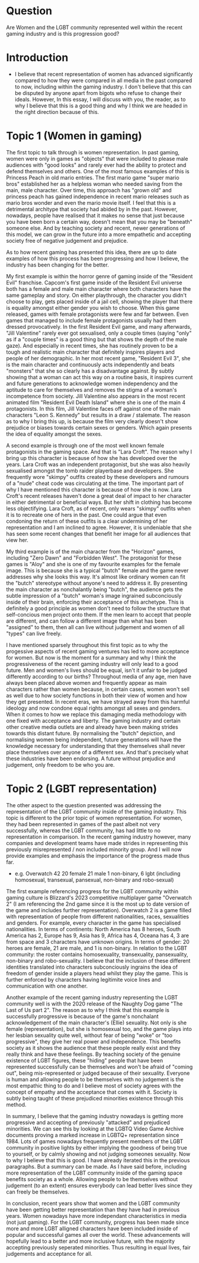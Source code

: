 # Question
Are Women and the LGBT community represented well within the recent gaming industry and is this progression good?

# Introduction
- I believe that recent representation of women has advanced significantly compared to how they were compared in all media in the past compared to now, including within the gaming industry. I don't believe that this can be disputed by anyone apart from bigots who refuse to change their ideals. However, In this essay, I will discuss with you, the reader, as to why I believe that this is a good thing and why I think we are headed in the right direction because of this.

# Topic 1 (Women in gaming)
The first topic to talk through is women representation. In past gaming, women were only in games as "objects" that were included to please male audiences with "good looks" and rarely ever had the ability to protect and defend themselves and others. One of the most famous examples of this is Princess Peach in old mario entries. The first mario game "super mario bros" established her as a helpless woman who needed saving from the main, male character. Over time, this approach has "grown old" and princess peach has gained independence in recent mario releases such as mario bros wonder and even the mario movie itself. I feel that this is a detrimental architype that society had abided by in the past. However, nowadays, people have realised that it makes no sense that just because you have been born a certain way, doesn't mean that you may be "beneath" someone else. And by teaching society and recent, newer generations of this model, we can grow in the future into a more empathetic and accepting society free of negative judgement and prejudice.

As to how recent gaming has presented this idea, there are up to date examples of how this process has been progressing and how I believe, the industry has been changing for the better.

My first example is within the horror genre of gaming inside of the "Resident Evil" franchise. Capcom's first game inside of the Resident Evil universe both has a female and male main character where both characters have the same gameplay and story. On either playthrough, the character you didn't choose to play, gets placed inside of a jail cell, showing the player that there is equality amongst either gender you wish to choose. When this game released, games with female protagonists were few and far between. Even games that managed to include female protagonists usually had them dressed provocatively. In the first Resident Evil game, and many afterwards, "Jill Valentine" rarely ever got sexualised, only a couple times (saying "only" as if a "couple times" is a good thing but that shows the depth of the male gaze). And especially in recent times, she has routinely proven to be a tough and realistic main character that definitely inspires players and people of her demographic. In her most recent game, "Resident Evil 3", she is the main character and continuously acts independently and beats "monsters" that she so clearly has a disadvantage against. By subtly showing that a woman can act this way on a routine basis, it inspires current and future generations to acknowledge women independency and the aptitude to care for themselves and removes the stigma of a woman's incompetence from society. Jill Valentine also appears in the most recent animated film "Resident Evil Death Island" where she is one of the main 4 protagonists. In this film, Jill Valentine faces off against one of the main characters "Leon S. Kennedy" but results in a draw / stalemate. The reason as to why I bring this up, is because the film very clearly doesn't show prejudice or biases towards certain sexes or genders. Which again presents the idea of equality amongst the sexes.

A second example is through one of the most well known female protagonists in the gaming space. And that is "Lara Croft". The reason why I bring up this character is because of how she has developed over the years. Lara Croft was an independent protagonist, but she was also heavily sexualised amongst the tomb raider playerbase and developers. She frequently wore "skimpy" outfits created by these developers and rumours of a "nude" cheat code was circulating at the time. The important part of why I have mentioned this character is because of how she is now. Lara Croft's recent releases haven't done a great deal of impact to her character in either detrimental or beneficial ways. But her shift in clothing has become less objectifying. Lara Croft, as of recent, only wears "skimpy" outfits when it is to recreate one of hers in the past. One could argue that even condoning the return of these outfits is a clear undermining of her representation and I am inclined to agree. However, it is undeniable that she has seen some recent changes that benefit her image for all audiences that view her.

My third example is of the main character from the "Horizon" games, including "Zero Dawn" and "Forbidden West". The protagonist for these games is "Aloy" and she is one of my favourite examples for the female image. This is because she is a typical "butch" female and the game never addresses why she looks this way. It's almost like ordinary women can fit the "butch" stereotype without anyone's need to address it. By presenting the main character as nonchalantly being "butch", the audience gets the subtle impression of a "butch" woman's image ingrained subconciously inside of their brain, enforcing their acceptance of this archetype. This is definitely a good principle as women don't need to follow the structure that self-concious men project onto them. If the men learn to accept that people are different, and can follow a different image than what has been "assigned" to them, then all can live without judgement and women of all "types" can live freely.

I have mentioned sparsely throughout this first topic as to why the progessive aspects of recent gaming ventures has led to more acceptance for women. But now is the moment for a summary and why I think the progressiveness of the recent gaming industry will only lead to a good future. Men and women's lives should be equal, isn't it unfair to be judged differently according to our births? Throughout media of any age, men have always been placed above women and frequently appear as main characters rather than women because, in certain cases, women won't sell as well due to how society functions in both their view of women and how they get presented. In recent eras, we have strayed away from this harmful ideology and now condone equal rights amongst all sexes and genders. When it comes to how we replace this damaging media methodology with one fixed with acceptance and liberty. The gaming industry and certain other creative media outlets are and already have been making strides towards this distant future. By normalising the "butch" depiction, and normalising women being independent, future generations will have the knowledge necessary for understanding that they themselves shall never place themselves over anyone of a different sex. And that's precisely what these industries have been endorsing. A future without prejudice and judgement, only freedom to be who you are.

# Topic 2 (LGBT representation)

The other aspect to the question presented was addressing the representation of the LGBT community inside of the gaming industry. This topic is different to the prior topic of women representation. For women, they had been represented in games of the past albeit not very successfully, whereas the LGBT community, has had little to no representation in comparison. In the recent gaming industry however, many companies and development teams have made strides in representing this previously misrepresented / non included minority group. And I will now provide examples and emphasis the importance of the progress made thus far.

- e.g. Overwatch 42 20 female 21 male 1 non-binary, 6 lgbt (including homosexual, transexual, pansexual, non-binary and robo-sexual)

The first example referencing progress for the LGBT community within gaming culture is Blizzard's 2023 competitive multiplayer game "Overwatch 2" (I am referencing the 2nd game since it is the most up to date version of the game and includes further representation). Overwatch 2 is a game filled with representation of people from different nationalities, races, sexualities and genders. For example, every character in the game has specialised nationalities. In terms of continents: North America has 8 heroes, South America has 2, Europe has 9, Asia has 9, Africa has 4, Oceana has 4, 3 are from space and 3 characters have unknown origins. In terms of gender: 20 heroes are female, 21 are male, and 1 is non-binary. In relation to the LGBT community: the roster contains homosexuality, transexuality, pansexuality, non-binary and robo-sexuality. I believe that the inclusion of these different identities translated into characters subconciously ingrains the idea of freedom of gender inside a players head whilst they play the game. This is further enforced by characters having legitimite voice lines and communication with one another.

Another example of the recent gaming industry representing the LGBT community well is with the 2020 release of the Naughty Dog game "The Last of Us part 2". The reason as to why I think that this example is successfully progressive is because of the game's nonchalant acknowledgement of the main character's (Ellie) sexuality. Not only is she female (representation), but she is homosexual too, and the game plays into her lesbian sexuality quite well, without fear of being "woke" or "too progressive", they give her real power and independence. This benefits society as it shows the audience that these people really exist and they really think and have these feelings. By teaching society of the genuine existence of LGBT figures, these "hiding" people that have been represented successfully can be themselves and won't be afraid of "coming out", being mis-represented or judged because of their sexuality. Everyone is human and allowing people to be themselves with no judgement is the most empathic thing to do and I believe most of society agrees with the concept of empathy and the acceptance that comes with it. Society is subtly being taught of these prejudiced minorities existence through this method.

In summary, I believe that the gaming industry nowadays is getting more progressive and accepting of previously "attacked" and prejudiced minorities. We can see this by looking at the LGBTQ Video Game Archive documents proving a marked increase in LGBTQ+ representation since 1984. Lots of games nowadays frequently present members of the LGBT community in positive lights by either implying the goodness of being true to yourself, or by calmly showing and not judging someones sexuality. Now to why I believe that this is good. I have already iterated this in the previous paragraphs. But a summary can be made. As I have said before, including more representation of the LGBT community inside of the gaming space benefits society as a whole. Allowing people to be themselves without judgement (to an extent) ensures everybody can lead better lives since they can freely be themselves.

In conclusion, recent years show that women and the LGBT community have been getting better representation than they have had in previous years. Women nowadays have more independant characteristics in media (not just gaming). For the LGBT community, progress has been made since more and more LGBT alligned characters have been included inside of popular and successful games all over the world. These advancements will hopefully lead to a better and more inclusive future, with the majority accepting previously seperated minorities. Thus resulting in equal lives, fair judgements and acceptance for all.